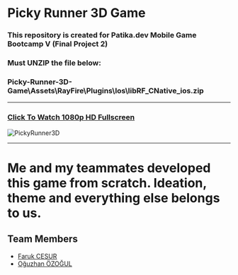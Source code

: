 # Picky Runner 3D Game
### This repository is created for Patika.dev Mobile Game Bootcamp V (Final Project 2)
### Must UNZIP the file below:
### Picky-Runner-3D-Game\Assets\RayFire\Plugins\Ios\libRF_CNative_ios.zip
---
### [Click To Watch 1080p HD Fullscreen](https://www.youtube.com/watch?v=p0tRR-_rr50)

![PickyRunner3D](https://media3.giphy.com/media/tvkYUKTanbXIZe3RQp/giphy.gif?cid=790b7611ef52a021ffff5cd81f1f123a26314e1cadc25662&rid=giphy.gif&ct=g)

---
# Me and my teammates developed this game from scratch. Ideation, theme and everything else belongs to us.
## Team Members
- [Faruk CESUR](https://github.com/faruk-cesur)
- [Oğuzhan ÖZOĞUL](https://github.com/oguzhan-ozogul)

